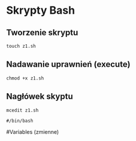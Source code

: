 # Skrypty Bash
## Tworzenie skryptu

```
touch z1.sh
```

## Nadawanie uprawnień (execute)

```
chmod +x z1.sh
```

## Nagłówek skyptu

```
mcedit z1.sh
```
```
#/bin/bash
```
#Variables (zmienne)
